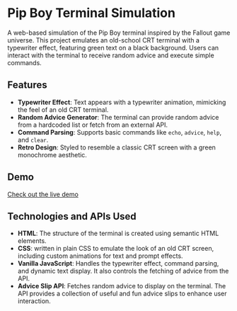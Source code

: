 # Pip Boy Terminal Simulation

A web-based simulation of the Pip Boy terminal inspired by the Fallout game universe. This project emulates an old-school CRT terminal with a typewriter effect, featuring green text on a black background. Users can interact with the terminal to receive random advice and execute simple commands.

## Features

- **Typewriter Effect**: Text appears with a typewriter animation, mimicking the feel of an old CRT terminal.
- **Random Advice Generator**: The terminal can provide random advice from a hardcoded list or fetch from an external API.
- **Command Parsing**: Supports basic commands like `echo`, `advice`, `help`, and `clear`.
- **Retro Design**: Styled to resemble a classic CRT screen with a green monochrome aesthetic.

## Demo

[Check out the live demo](https://stupendous-babka-93ba5a.netlify.app/)

## Technologies and APIs Used

- **HTML**: The structure of the terminal is created using semantic HTML elements.
- **CSS**: written in plain CSS to emulate the look of an old CRT screen, including custom animations for text and prompt effects.
- **Vanilla JavaScript**: Handles the typewriter effect, command parsing, and dynamic text display. It also controls the fetching of advice from the API.
- **Advice Slip API**: Fetches random advice to display on the terminal. The API provides a collection of useful and fun advice slips to enhance user interaction.